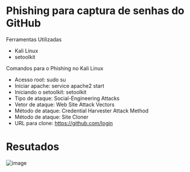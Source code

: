 # Phishing para captura de senhas do GitHub

Ferramentas Utilizadas
- Kali Linux
- setoolkit

Comandos para o Phishing no Kali Linux
- Acesso root: sudo su
- Iniciar apache: service apache2 start
- Iniciando o setoolkit: setoolkit
- Tipo de ataque: Social-Engineering Attacks
- Vetor de ataque: Web Site Attack Vectors
- Método de ataque: Credential Harvester Attack Method 
- Método de ataque: Site Cloner
- URL para clone: https://github.com/login

# Resutados
![image](https://github.com/user-attachments/assets/1153d131-4e1d-4889-a192-59ed2b402f7c)
